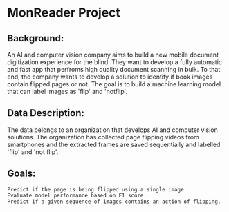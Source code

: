 # MonReader Project
## Background:

An AI and computer vision company aims to build a new mobile document digitization experience for the blind. They want to develop a fully automatic and fast app that perfroms high quality document scanning in bulk. To that end, the company wants to develop a solution to identify if book images contain flipped pages or not. The goal is to build a machine learning model that can label images as 'flip' and 'notflip'.
## Data Description:

The data belongs to an organization that develops AI and computer vision solutions. The organization has collected page flipping videos from smartphones and the extracted frames are saved sequentially and labelled 'flip' and 'not flip'.
## Goals:

    Predict if the page is being flipped using a single image.
    Evaluate model performance based on F1 score.
    Predict if a given sequence of images contains an action of flipping.



